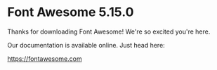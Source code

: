 # Font Awesome 5.15.0

Thanks for downloading Font Awesome! We're so excited you're here.

Our documentation is available online. Just head here:

https://fontawesome.com

